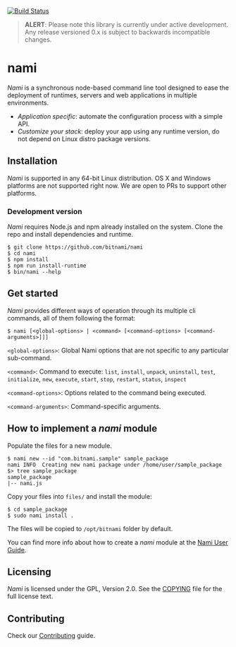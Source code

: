 [![Build Status](https://api.travis-ci.org/bitnami/nami.svg?branch=master)](http://travis-ci.org/bitnami/nami)

> **ALERT**: Please note this library is currently under active development. Any release versioned 0.x is subject to backwards incompatible changes.

# nami

_Nami_ is a synchronous node-based command line tool designed to ease the deployment of runtimes, servers and web applications in multiple environments.

- _Application specific_: automate the configuration process with a simple API.
- _Customize your stack_: deploy your app using any runtime version, do not depend on Linux distro package versions.



## Installation

_Nami_ is supported in any 64-bit Linux distribution. OS X and Windows platforms are not supported right now. We are open to PRs to support other platforms.

### Development version

_Nami_ requires Node.js and npm already installed on the system. Clone the repo and install dependencies and runtime.

```
$ git clone https://github.com/bitnami/nami
$ cd nami
$ npm install
$ npm run install-runtime
$ bin/nami --help
```

## Get started

_Nami_ provides different ways of operation through its multiple cli commands, all of them following the format:
```
$ nami [<global-options> | <command> [<command-options> [<command-arguments>]]]
```
`<global-options>`: Global Nami options that are not specific to any particular sub-command.

`<command>`: Command to execute: `list`, `install`, `unpack`, `uninstall`, `test`, `initialize`, `new`, `execute`, `start`, `stop`, `restart`, `status`, `inspect`

`<command-options>`: Options related to the command being executed.

`<command-arguments>`: Command-specific arguments.

## How to implement a _nami_ module

Populate the files for a new module.

```
$ nami new --id "com.bitnami.sample" sample_package
nami INFO  Creating new nami package under /home/user/sample_package
$> tree sample_package
sample_package
|-- nami.js
```

Copy your files into `files/` and install the module:
```
$ cd sample_package
$ sudo nami install .
```

The files will be copied to `/opt/bitnami` folder by default.

You can find more info about how to create a _nami_ module at the [Nami User Guide](docs/Nami.md).

## Licensing

_Nami_ is licensed under the GPL, Version 2.0. See the [COPYING](COPYING) file for the full license text.

## Contributing

Check our [Contributing](CONTRIBUTING.md) guide.
 
